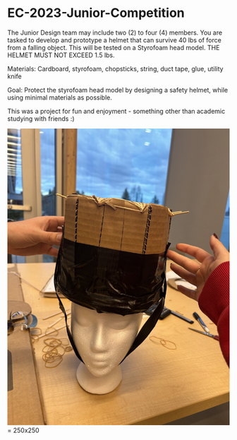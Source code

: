 # EC-2023-Junior-Competition
The Junior Design team may include two (2) to four (4) members. You are tasked to develop and prototype a helmet that can survive 40 lbs of force from a falling object. This will be tested on a Styrofoam head model. THE HELMET MUST NOT EXCEED 1.5 lbs.

Materials:
Cardboard, styrofoam, chopsticks, string, duct tape, glue, utility knife

Goal:
Protect the styrofoam head model by designing a safety helmet, while using
minimal materials as possible.

This was a project for fun and enjoyment - something other than academic studying with friends :)

![](Event-Pictures/IMG_2040.jpg) = 250x250
